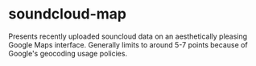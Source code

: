 soundcloud-map
==============
Presents recently uploaded souncloud data on an aesthetically pleasing Google Maps interface. Generally limits
to around 5-7 points because of Google's geocoding usage policies.
